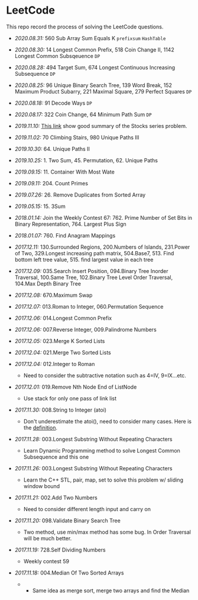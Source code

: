 # LeetCode
This repo record the process of solving the LeetCode questions.

- _2020.08.31:_ 560 Sub Array Sum Equals K `prefixsum` `HashTable`
- _2020.08.30:_ 14 Longest Common Prefix, 518 Coin Change II, 1142 Longest Common Subsqeuence `DP`
- _2020.08.28:_ 494 Target Sum, 674 Longest Continuous Increasing Subsequence `DP`
- _2020.08.25:_ 96 Unique Binary Search Tree, 139 Word Break, 152 Maximum Product Subarry, 221 Maximal Square, 279 Perfect Squares `DP`
- _2020.08.18:_ 91 Decode Ways `DP`
- _2020.08.17:_ 322 Coin Change, 64 Minimum Path Sum `DP`
- _2019.11.10:_ [This link](https://leetcode.com/problems/best-time-to-buy-and-sell-stock-with-transaction-fee/discuss/108870/Most-consistent-ways-of-dealing-with-the-series-of-stock-problems) show good summary of the Stocks series problem.
- _2019.11.02:_ 70 Climbing Stairs, 980 Unique Paths III
- _2019.10.30:_ 64. Unique Paths II
- _2019.10.25:_ 1. Two Sum, 45. Permutation, 62. Unique Paths
- _2019.09.15:_ 11. Container With Most Wate
- _2019.09.11:_ 204. Count Primes
- _2019.07.26:_ 26. Remove Duplicates from Sorted Array
- _2019.05.15:_ 15. 3Sum
- _2018.01.14:_ Join the Weekly Contest 67: 762. Prime Number of Set Bits in Binary Representation, 764. Largest Plus Sign
- _2018.01.07:_ 760. Find Anagram Mappings

- _2017.12.11:_ 130.Surrounded Regions, 200.Numbers of Islands, 231.Power of Two,
                329.Longest increasing path matrix, 504.Base7,
                513. Find bottom left tree value, 515. find largest value in each tree
- _2017.12.09:_ 035.Search Insert Position, 094.Binary Tree Inorder Traversal,
                100.Same Tree, 102.Binary Tree Level Order Traversal, 104.Max Depth Binary Tree
- _2017.12.08:_ 670.Maximum Swap
- _2017.12.07:_ 013.Roman to Integer, 060.Permutation Sequence
- _2017.12.06:_ 014.Longest Common Prefix
- _2017.12.06:_ 007.Reverse Integer, 009.Palindrome Numbers
- _2017.12.05:_ 023.Merge K Sorted Lists
- _2017.12.04:_ 021.Merge Two Sorted Lists
- _2017.12.04:_ 012.Integer to Roman
    - Need to consider the subtractive notation such as 4=IV, 9=IX...etc.
- _2017.12.01:_ 019.Remove Nth Node End of ListNode
    - Use stack for only one pass of link list
- _2017.11.30:_ 008.String to Integer (atoi)
    - Don't underestimate the atoi(), need to consider many cases. Here is the [definition][2de51da4].
- _2017.11.28:_ 003.Longest Substring Without Repeating Characters
    - Learn Dynamic Programming method to solve Longest Common Subsequence and this one
- _2017.11.26:_ 003.Longest Substring Without Repeating Characters
    - Learn the C++ STL, pair, map, set to solve this problem w/ sliding window bound
- _2017.11.21:_ 002.Add Two Numbers
    - Need to consider different length input and carry on
- _2017.11.20:_ 098.Validate Binary Search Tree
    - Two method, use min/max method has some bug. In Order Traversal will be much better.
- _2017.11.19:_ 728.Self Dividing Numbers
    - Weekly contest 59
- _2017.11.18:_ 004.Median Of Two Sorted Arrays
    - - Same idea as merge sort, merge two arrays and find the Median

  [2de51da4]: http://www.cplusplus.com/reference/cstdlib/atoi/ "atoi"
